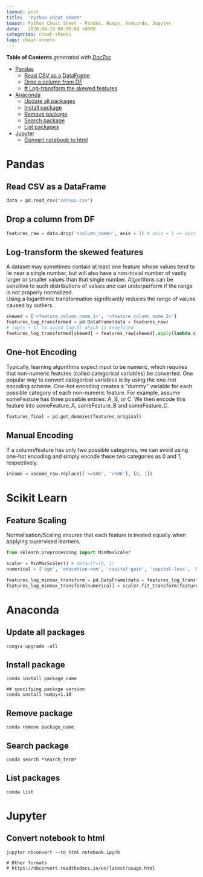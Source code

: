 ```yaml
---
layout: post
title:  "Python cheat sheet"
teaser: Python Cheat Sheet - Pandas, Numpy, Anaconda, Jupyter
date:   2020-04-19 00:00:00 +0000
categories: cheat-sheets
tags: cheat-sheets
---
```

<!-- START doctoc generated TOC please keep comment here to allow auto update -->
<!-- DON'T EDIT THIS SECTION, INSTEAD RE-RUN doctoc TO UPDATE -->
**Table of Contents**  *generated with [DocToc](https://github.com/thlorenz/doctoc)*

- [Pandas](#pandas)
  - [Read CSV as a DataFrame](#read-csv-as-a-dataframe)
  - [Drop a column from DF](#drop-a-column-from-df)
  - [# Log-transform the skewed features](#-log-transform-the-skewed-features)
- [Anaconda](#anaconda)
  - [Update all packages](#update-all-packages)
  - [Install package](#install-package)
  - [Remove package](#remove-package)
  - [Search package](#search-package)
  - [List packages](#list-packages)
- [Jupyter](#jupyter)
  - [Convert notebook to html](#convert-notebook-to-html)

<!-- END doctoc generated TOC please keep comment here to allow auto update -->

# Pandas

## Read CSV as a DataFrame
```python
data = pd.read_csv("census.csv")
```

## Drop a column from DF
```python
features_raw = data.drop('<column_name>', axis = 1) # axis = 1 => axis = 'columns'
```

## Log-transform the skewed features
A dataset may sometimes contain at least one feature whose values tend to lie near a single number, but will also have a
non-trivial number of vastly larger or smaller values than that single number. Algorithms can be sensitive to such 
distributions of values and can underperform if the range is not properly normalized.    
Using a logarithmic transformation significantly reduces the range of values caused by outliers.
```python
skewed = ['<feature_column_name_1>', '<feature_column_name_2>']
features_log_transformed = pd.DataFrame(data = features_raw)
# log(x + 1) to avoid log(0) which is undefined
features_log_transformed[skewed] = features_raw[skewed].apply(lambda x: np.log(x + 1))
```

## One-hot Encoding
Typically, learning algorithms expect input to be numeric, which requires that non-numeric features (called categorical
variables) be converted. One popular way to convert categorical variables is by using the one-hot encoding scheme. 
One-hot encoding creates a "dummy" variable for each possible category of each non-numeric feature. For example, 
assume someFeature has three possible entries: A, B, or C. We then encode this feature into someFeature_A, someFeature_B
and someFeature_C.
```python
features_final = pd.get_dummies(features_original)
```

## Manual Encoding
If a column/feature has only two possible categories, we can avoid using one-hot encoding and simply encode these two
categories as 0 and 1, respectively.
```python
income = income_raw.replace(['<=50K', '>50K'], [0, 1])
```

# Scikit Learn

## Feature Scaling
Normalisation/Scaling ensures that each feature is treated equally when applying supervised learners.
```python
from sklearn.preprocessing import MinMaxScaler

scaler = MinMaxScaler() # default=(0, 1)
numerical = ['age', 'education-num', 'capital-gain', 'capital-loss', 'hours-per-week']

features_log_minmax_transform = pd.DataFrame(data = features_log_transformed)
features_log_minmax_transform[numerical] = scaler.fit_transform(features_log_transformed[numerical])
```

# Anaconda

## Update all packages
```shell
congra upgrade -all
```

## Install package
```shell
conda install package_name

## specifying package version
conda install numpy=1.10
```

## Remove package
```shell
conda remove package_name
```

## Search package
```shell
conda search *search_term*
```

## List packages
```shell
conda list
```

# Jupyter

## Convert notebook to html
```shell
jupyter nbconvert --to html notebook.ipynb

# Other formats
# https://nbconvert.readthedocs.io/en/latest/usage.html
```